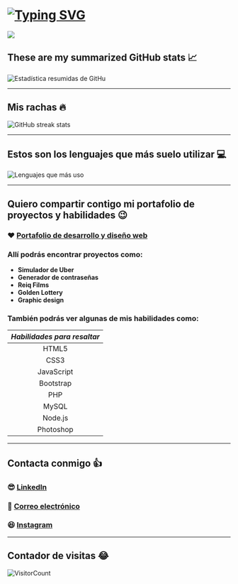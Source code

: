 # [![Typing SVG](https://readme-typing-svg.herokuapp.com?color=369CF7&size=28&lines=Hi%2C+I'm+Hernan.Reiq)](https://git.io/typing-svg)

![](https://gitwar.herokuapp.com/badge?username=hernanreiq&color=3B93F7&style=flat-square&label=FULL+NAME&message=HERNAN+VIRGILIO+DEMORIZI+URENA)

## These are my summarized GitHub stats :chart_with_upwards_trend:
![Estadística resumidas de GitHu](https://github-readme-stats.vercel.app/api?username=hernanreiq&show_icons=true&theme=tokyonight&line_height=27&count_private=true)

___

## Mis rachas :fire:
![GitHub streak stats](https://github-readme-streak-stats.herokuapp.com/?user=hernanreiq&theme=tokyonight&count_private=true)  

___

## Estos son los lenguajes que más suelo utilizar :computer:
![Lenguajes que más uso](https://github-readme-stats.vercel.app/api/top-langs/?username=hernanreiq&layout=compact&show_icons=true&langs_count=10,html&theme=tokyonight&count_private=true)

___

## Quiero compartir contigo mi portafolio de proyectos y habilidades :wink:

### :heart: [Portafolio de desarrollo y diseño web](https://bit.ly/hernanreiq)

### Allí podrás encontrar proyectos como:
* **Simulador de Uber**
* **Generador de contraseñas**
* **Reiq Films**
* **Golden Lottery**
* **Graphic design**

### También podrás ver algunas de mis habilidades como:

|*Habilidades para resaltar*|
|:---:|
|HTML5|
|CSS3|
|JavaScript|
|Bootstrap|
|PHP|
|MySQL|
|Node.js|
|Photoshop|
___

## Contacta conmigo :+1:
### :sunglasses: [LinkedIn](https://www.linkedin.com/in/hernan-demorizi-ure%C3%B1a-4430031b1/) 
### :email: [Correo electrónico](mailto:hernandemure1202@gmail.com) 
### :laughing: [Instagram](https://www.instagram.com/hernan.reiq/) 
___

## Contador de visitas :joy:
![VisitorCount](https://profile-counter.glitch.me/hernan-reiq/count.svg)
